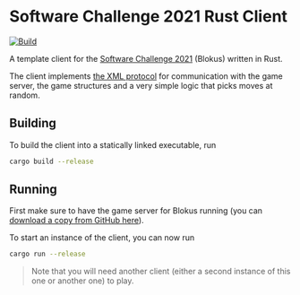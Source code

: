 # Software Challenge 2021 Rust Client

[![Build](https://github.com/fwcd/socha-client-rust-2021/actions/workflows/build.yml/badge.svg)](https://github.com/fwcd/socha-client-rust-2021/actions/workflows/build.yml)

A template client for the [Software Challenge 2021](https://www.software-challenge.de) (Blokus) written in Rust.

The client implements [the XML protocol](https://docs.software-challenge.de/spiele/blokus/xml-dokumentation.html) for communication with the game server, the game structures and a very simple logic that picks moves at random.

## Building

To build the client into a statically linked executable, run

```bash
cargo build --release
```

## Running

First make sure to have the game server for Blokus running (you can [download a copy from GitHub here](https://github.com/software-challenge/backend/releases/tag/21.4.0)).

To start an instance of the client, you can now run

```bash
cargo run --release
```

> Note that you will need another client (either a second instance of this one or another one) to play.
